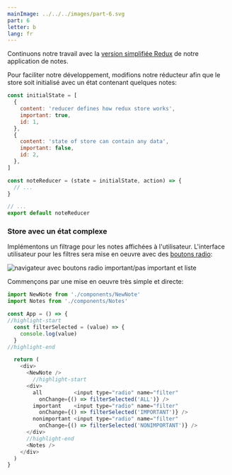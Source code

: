 ```yaml
---
mainImage: ../../../images/part-6.svg
part: 6
letter: b
lang: fr
---
```


<div class="content">

Continuons notre travail avec la [version simplifiée Redux](/en/part6/flux_architecture_and_redux#redux-notes) de notre application de notes.

Pour faciliter notre développement, modifions notre réducteur afin que le store soit initialisé avec un état contenant quelques notes:

```js
const initialState = [
  {
    content: 'reducer defines how redux store works',
    important: true,
    id: 1,
  },
  {
    content: 'state of store can contain any data',
    important: false,
    id: 2,
  },
]

const noteReducer = (state = initialState, action) => {
  // ...
}

// ...
export default noteReducer
```

### Store avec un état complexe

Implémentons un filtrage pour les notes affichées à l'utilisateur. L'interface utilisateur pour les filtres sera mise en oeuvre avec des [boutons radio](https://developer.mozilla.org/en-US/docs/Web/HTML/Element/input/radio):

![navigateur avec boutons radio important/pas important et liste](../../images/6/01e.png)

Commençons par une mise en oeuvre très simple et directe:

```js
import NewNote from './components/NewNote'
import Notes from './components/Notes'

const App = () => {
//highlight-start
  const filterSelected = (value) => {
    console.log(value)
  }
//highlight-end

  return (
    <div>
      <NewNote />
        //highlight-start
      <div>
        all          <input type="radio" name="filter"
          onChange={() => filterSelected('ALL')} />
        important    <input type="radio" name="filter"
          onChange={() => filterSelected('IMPORTANT')} />
        nonimportant <input type="radio" name="filter"
          onChange={() => filterSelected('NONIMPORTANT')} />
      </div>
      //highlight-end
      <Notes />
    </div>
  )
}
```



</div>